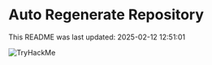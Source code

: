 # Auto Regenerate Repository

This README was last updated: 2025-02-12 12:51:01

 ![TryHackMe](https://tryhackme.com/badge/533634)